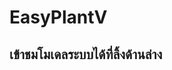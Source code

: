 # EasyPlantV

## เข้าชมโมเดลระบบได้ที่ลิ้งด้านล่าง
[]([https://www.example.com](https://wokwi.com/projects/385159857817988097)https://wokwi.com/projects/385159857817988097)
